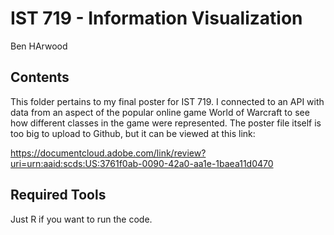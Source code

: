 # IST 719 - Information Visualization

Ben HArwood

## Contents

This folder pertains to my final poster for IST 719. I connected to an API with data from an aspect of the popular online game World of Warcraft to see how different classes in the game were represented. The poster file itself is too big to upload to Github, but it can be viewed at this link:

https://documentcloud.adobe.com/link/review?uri=urn:aaid:scds:US:3761f0ab-0090-42a0-aa1e-1baea11d0470

## Required Tools

Just R if you want to run the code.
